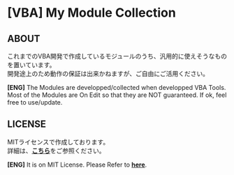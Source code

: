 # [VBA] My Module Collection

## ABOUT

これまでのVBA開発で作成しているモジュールのうち、汎用的に使えそうなものを置いています。<br>
開発途上のため動作の保証は出来かねますが、ご自由にご活用ください。

**[ENG]** The Modules are developped/collected when developped VBA Tools.<br>
Most of the Modules are On Edit so that they are NOT guaranteed. If ok, feel free to use/update.

## LICENSE

MITライセンスで作成しております。<br>
詳細は、<b>[こちら](./LICENSE)</b>をご参照ください。

**[ENG]** It is on MIT License. Please Refer to **[here](./LICENSE)**.
